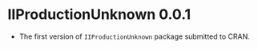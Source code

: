 # IIProductionUnknown  0.0.1
* The first version of `IIProductionUnknown` package submitted to CRAN.
